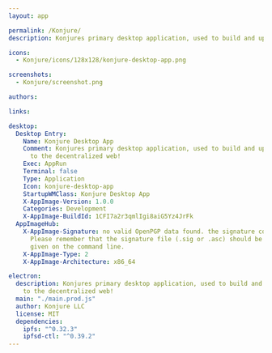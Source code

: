 ```yaml
---
layout: app

permalink: /Konjure/
description: Konjures primary desktop application, used to build and upload your website to the decentralized web!

icons:
  - Konjure/icons/128x128/konjure-desktop-app.png

screenshots:
  - Konjure/screenshot.png

authors:

links:

desktop:
  Desktop Entry:
    Name: Konjure Desktop App
    Comment: Konjures primary desktop application, used to build and upload your website
      to the decentralized web!
    Exec: AppRun
    Terminal: false
    Type: Application
    Icon: konjure-desktop-app
    StartupWMClass: Konjure Desktop App
    X-AppImage-Version: 1.0.0
    Categories: Development
    X-AppImage-BuildId: 1CFI7a2r3qmlIgi8aiG5Yz4JrFk
  AppImageHub:
    X-AppImage-Signature: no valid OpenPGP data found. the signature could not be verified.
      Please remember that the signature file (.sig or .asc) should be the first file
      given on the command line.
    X-AppImage-Type: 2
    X-AppImage-Architecture: x86_64

electron:
  description: Konjures primary desktop application, used to build and upload your website
    to the decentralized web!
  main: "./main.prod.js"
  author: Konjure LLC
  license: MIT
  dependencies:
    ipfs: "^0.32.3"
    ipfsd-ctl: "^0.39.2"
---
```

